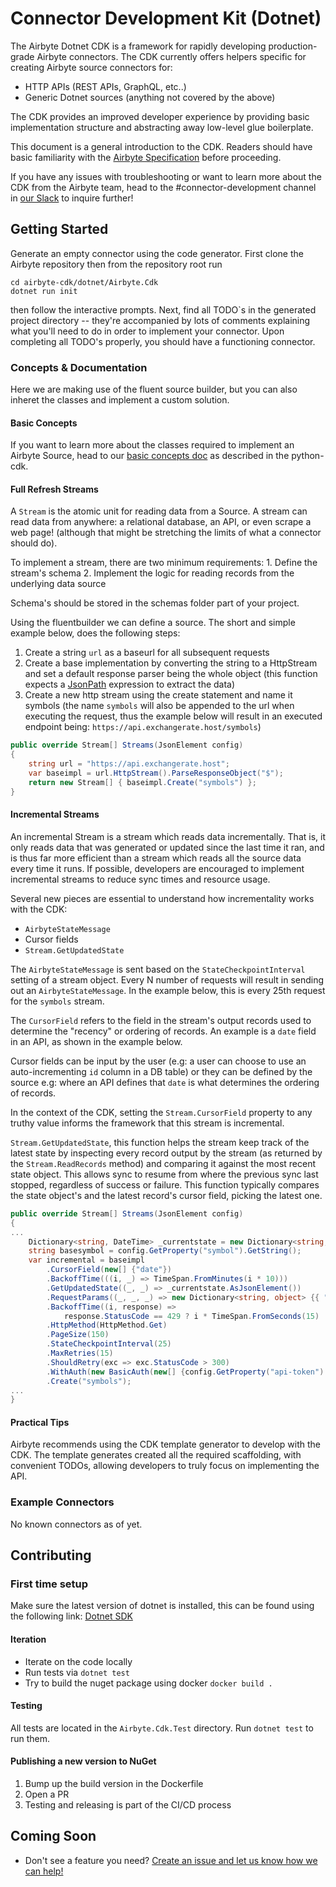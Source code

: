 # Connector Development Kit \(Dotnet\)

The Airbyte Dotnet CDK is a framework for rapidly developing production-grade Airbyte connectors. The CDK currently offers helpers specific for creating Airbyte source connectors for:

* HTTP APIs \(REST APIs, GraphQL, etc..\)
* Generic Dotnet sources \(anything not covered by the above\)

The CDK provides an improved developer experience by providing basic implementation structure and abstracting away low-level glue boilerplate.

This document is a general introduction to the CDK. Readers should have basic familiarity with the [Airbyte Specification](https://docs.airbyte.io/architecture/airbyte-specification) before proceeding.

If you have any issues with troubleshooting or want to learn more about the CDK from the Airbyte team, head to the \#connector-development channel in [our Slack](https://airbytehq.slack.com/ssb/redirect) to inquire further!

## Getting Started

Generate an empty connector using the code generator. First clone the Airbyte repository then from the repository root run

```text
cd airbyte-cdk/dotnet/Airbyte.Cdk
dotnet run init
```

then follow the interactive prompts. Next, find all TODO`s in the generated project directory -- they're accompanied by lots of comments explaining what you'll need to do in order to implement your connector. Upon completing all TODO's properly, you should have a functioning connector.

### Concepts & Documentation

Here we are making use of the fluent source builder, but you can also inheret the classes and implement a custom solution.

#### Basic Concepts

If you want to learn more about the classes required to implement an Airbyte Source, head to our [basic concepts doc](..\cdk-python\basic-concepts.md) as described in the python-cdk.

#### Full Refresh Streams

A `Stream` is the atomic unit for reading data from a Source. A stream can read data from anywhere: a relational database, an API, or even scrape a web page! \(although that might be stretching the limits of what a connector should do\).

To implement a stream, there are two minimum requirements: 1. Define the stream's schema 2. Implement the logic for reading records from the underlying data source

Schema's should be stored in the schemas folder part of your project.

Using the fluentbuilder we can define a source. The short and simple example below, does the following steps:

 1. Create a string `url` as a baseurl for all subsequent requests
 2. Create a base implementation by converting the string to a HttpStream and set a default response parser being the whole object (this function expects a [JsonPath](https://github.com/json-path/JsonPath) expression to extract the data)
 3. Create a new http stream using the create statement and name it symbols (the name `symbols` will also be appended to the url when executing the request, thus the example below will result in an executed endpoint being: `https://api.exchangerate.host/symbols`)

```csharp
public override Stream[] Streams(JsonElement config)
{
    string url = "https://api.exchangerate.host";
    var baseimpl = url.HttpStream().ParseResponseObject("$");
    return new Stream[] { baseimpl.Create("symbols") };
}
```

#### Incremental Streams
An incremental Stream is a stream which reads data incrementally. That is, it only reads data that was generated or updated since the last time it ran, and is thus far more efficient than a stream which reads all the source data every time it runs. If possible, developers are encouraged to implement incremental streams to reduce sync times and resource usage.

Several new pieces are essential to understand how incrementality works with the CDK:

* `AirbyteStateMessage`
* Cursor fields
* `Stream.GetUpdatedState`

The `AirbyteStateMessage` is sent based on the `StateCheckpointInterval` setting of a stream object. Every N number of requests will result in sending out an `AirbyteStateMessage`. In the example below, this is every 25th request for the `symbols` stream.

The `CursorField` refers to the field in the stream's output records used to determine the "recency" or ordering of records. An example is a `date` field in an API, as shown in the example below.

Cursor fields can be input by the user \(e.g: a user can choose to use an auto-incrementing `id` column in a DB table\) or they can be defined by the source e.g: where an API defines that `date` is what determines the ordering of records.

In the context of the CDK, setting the `Stream.CursorField` property to any truthy value informs the framework that this stream is incremental.

`Stream.GetUpdatedState`, this function helps the stream keep track of the latest state by inspecting every record output by the stream \(as returned by the `Stream.ReadRecords` method\) and comparing it against the most recent state object. This allows sync to resume from where the previous sync last stopped, regardless of success or failure. This function typically compares the state object's and the latest record's cursor field, picking the latest one.


```csharp
public override Stream[] Streams(JsonElement config)
{
...
    Dictionary<string, DateTime> _currentstate = new Dictionary<string, DateTime>();
    string basesymbol = config.GetProperty("symbol").GetString();
    var incremental = baseimpl
        .CursorField(new[] {"date"})
        .BackoffTime(((i, _) => TimeSpan.FromMinutes(i * 10)))
        .GetUpdatedState((_, _) => _currentstate.AsJsonElement())
        .RequestParams((_, _, _) => new Dictionary<string, object> {{ "date", _currentstate[basesymbol] } })
        .BackoffTime((i, response) =>
            response.StatusCode == 429 ? i * TimeSpan.FromSeconds(15) : TimeSpan.FromMinutes(1))
        .HttpMethod(HttpMethod.Get)
        .PageSize(150)
        .StateCheckpointInterval(25)
        .MaxRetries(15)
        .ShouldRetry(exc => exc.StatusCode > 300)
        .WithAuth(new BasicAuth(new[] {config.GetProperty("api-token").GetString()}))
        .Create("symbols");
...
}
```

#### Practical Tips

Airbyte recommends using the CDK template generator to develop with the CDK. The template generates created all the required scaffolding, with convenient TODOs, allowing developers to truly focus on implementing the API.

### Example Connectors

No known connectors as of yet.

## Contributing

### First time setup

Make sure the latest version of dotnet is installed, this can be found using the following link: [Dotnet SDK](https://dotnet.microsoft.com/download)

#### Iteration

* Iterate on the code locally
* Run tests via `dotnet test`
* Try to build the nuget package using docker `docker build .`

#### Testing

All tests are located in the `Airbyte.Cdk.Test` directory. Run `dotnet test` to run them.

#### Publishing a new version to NuGet

1. Bump up the build version in the Dockerfile
2. Open a PR
3. Testing and releasing is part of the CI/CD process

## Coming Soon

* Don't see a feature you need? [Create an issue and let us know how we can help!](https://github.com/airbytehq/airbyte/issues/new?assignees=&labels=type%2Fenhancement&template=feature-request.md&title=)


